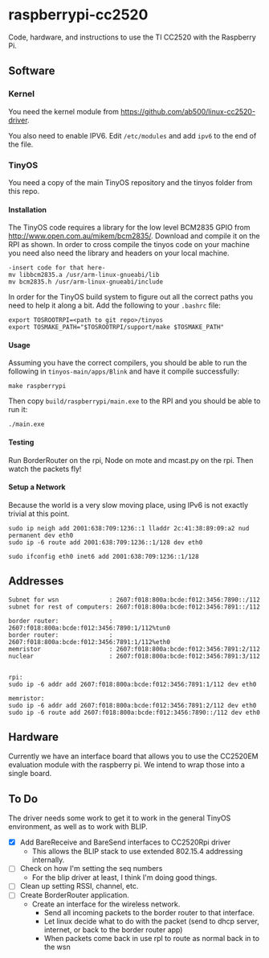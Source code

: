 raspberrypi-cc2520
==================

Code, hardware, and instructions to use the TI CC2520 with the Raspberry Pi.


Software
--------

### Kernel

You need the kernel module from https://github.com/ab500/linux-cc2520-driver.

You also need to enable IPV6. Edit `/etc/modules` and add `ipv6` to the end
of the file.

### TinyOS

You need a copy of the main TinyOS repository and the tinyos folder from this repo.

#### Installation

The TinyOS code requires a library for the low level BCM2835 GPIO from
http://www.open.com.au/mikem/bcm2835/. Download and compile it on the RPI as shown.
In order to cross compile the tinyos code on your machine you need also need the
library and headers on your local machine.

    -insert code for that here-
    mv libbcm2835.a /usr/arm-linux-gnueabi/lib
    mv bcm2835.h /usr/arm-linux-gnueabi/include

In order for the TinyOS build system to figure out all the correct paths you
need to help it along a bit. Add the following to your `.bashrc` file:

    export TOSROOTRPI=<path to git repo>/tinyos
    export TOSMAKE_PATH="$TOSROOTRPI/support/make $TOSMAKE_PATH"

#### Usage

Assuming you have the correct compilers, you should be able to run the following in
`tinyos-main/apps/Blink` and have it compile successfully:

    make raspberrypi

Then copy `build/raspberrypi/main.exe` to the RPI and you should be able to run
it:

    ./main.exe


#### Testing

Run BorderRouter on the rpi, Node on mote and mcast.py on the rpi. Then watch the packets fly!

#### Setup a Network

Because the world is a very slow moving place, using IPv6 is not exactly trivial
at this point.

    sudo ip neigh add 2001:638:709:1236::1 lladdr 2c:41:38:89:09:a2 nud permanent dev eth0
    sudo ip -6 route add 2001:638:709:1236::1/128 dev eth0

    sudo ifconfig eth0 inet6 add 2001:638:709:1236::1/128


Addresses
---------

    Subnet for wsn              : 2607:f018:800a:bcde:f012:3456:7890::/112
    subnet for rest of computers: 2607:f018:800a:bcde:f012:3456:7891::/112

    border router:              : 2607:f018:800a:bcde:f012:3456:7890:1/112%tun0
    border router:              : 2607:f018:800a:bcde:f012:3456:7891:1/112%eth0
    memristor                   : 2607:f018:800a:bcde:f012:3456:7891:2/112
    nuclear                     : 2607:f018:800a:bcde:f012:3456:7891:3/112


    rpi:
    sudo ip -6 addr add 2607:f018:800a:bcde:f012:3456:7891:1/112 dev eth0

    memristor:
    sudo ip -6 addr add 2607:f018:800a:bcde:f012:3456:7891:2/112 dev eth0
    sudo ip -6 route add 2607:f018:800a:bcde:f012:3456:7890::/112 dev eth0

Hardware
--------

Currently we have an interface board that allows you to use the CC2520EM evaluation module with the raspberry pi.
We intend to wrap those into a single board.



To Do
-----

The driver needs some work to get it to work in the general TinyOS environment, as well as to work with BLIP.

- [x] Add BareReceive and BareSend interfaces to CC2520Rpi driver
  - This allows the BLIP stack to use extended 802.15.4 addressing internally.
- [ ] Check on how I'm setting the seq numbers
  - For the blip driver at least, I think I'm doing good things.
- [ ] Clean up setting RSSI, channel, etc.
- [ ] Create BorderRouter application.
  - Create an interface for the wireless network.
    - Send all incoming packets to the border router to that interface.
    - Let linux decide what to do with the packet (send to dhcp server, internet, or back to the border router app)
    - When packets come back in use rpl to route as normal back in to the wsn


